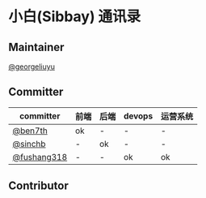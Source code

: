 # 小白(Sibbay) 通讯录

## Maintainer

[@georgeliuyu](https://github.com/georgeliuyu)

## Committer

| committer  | 前端 | 后端 | devops | 运营系统 |
|---|---|---|---|---|
| [@ben7th](https://github.com/ben7th)  | ok |-|-|-|
| [@sinchb](https://github.com/sinchb)  | - |ok|-|-|
| [@fushang318](https://github.com/fushang318)  | - |-|ok|ok|


## Contributor